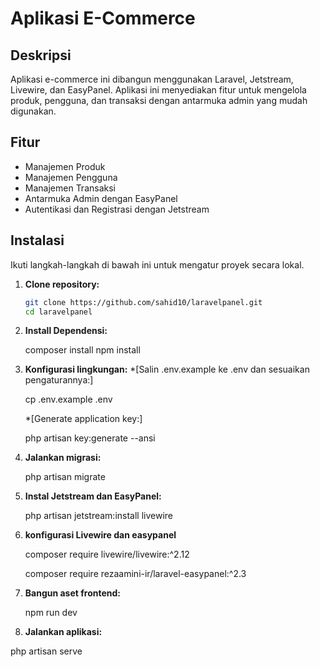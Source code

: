 # Aplikasi E-Commerce

## Deskripsi

Aplikasi e-commerce ini dibangun menggunakan Laravel, Jetstream, Livewire, dan EasyPanel. Aplikasi ini menyediakan fitur untuk mengelola produk, pengguna, dan transaksi dengan antarmuka admin yang mudah digunakan.

## Fitur

- Manajemen Produk
- Manajemen Pengguna
- Manajemen Transaksi
- Antarmuka Admin dengan EasyPanel
- Autentikasi dan Registrasi dengan Jetstream

## Instalasi

Ikuti langkah-langkah di bawah ini untuk mengatur proyek secara lokal.

1. **Clone repository:**

   ```bash
   git clone https://github.com/sahid10/laravelpanel.git
   cd laravelpanel

2. **Install Dependensi:**

    composer install
    npm install

3. **Konfigurasi lingkungan:** 
    *[Salin .env.example ke .env dan sesuaikan pengaturannya:]

    cp .env.example .env

    *[Generate application key:]

    php artisan key:generate --ansi

4. **Jalankan migrasi:**

    php artisan migrate

5. **Instal Jetstream dan EasyPanel:**

    php artisan jetstream:install livewire

6. **konfigurasi Livewire dan easypanel**

    composer require livewire/livewire:^2.12

    composer require rezaamini-ir/laravel-easypanel:^2.3

7. **Bangun aset frontend:**

    npm run dev
8. **Jalankan aplikasi:**

php artisan serve
